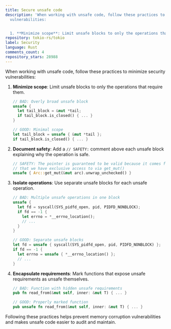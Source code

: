 ```yaml
---
title: Secure unsafe code
description: 'When working with unsafe code, follow these practices to minimize security
  vulnerabilities:


  1. **Minimize scope**: Limit unsafe blocks to only the operations that require them.'
repository: tokio-rs/tokio
label: Security
language: Rust
comments_count: 4
repository_stars: 28988
---
```


When working with unsafe code, follow these practices to minimize security vulnerabilities:

1. **Minimize scope**: Limit unsafe blocks to only the operations that require them.
   ```rust
   // BAD: Overly broad unsafe block
   unsafe {
     let tail_block = &mut *tail;
     if tail_block.is_closed() { ... }
   }
   
   // GOOD: Minimal scope
   let tail_block = unsafe { &mut *tail };
   if tail_block.is_closed() { ... }
   ```

2. **Document safety**: Add a `// SAFETY:` comment above each unsafe block explaining why the operation is safe.
   ```rust
   // SAFETY: The pointer is guaranteed to be valid because it comes from an Arc
   // that we have exclusive access to via get_mut()
   unsafe { Arc::get_mut(&mut arc).unwrap_unchecked() }
   ```

3. **Isolate operations**: Use separate unsafe blocks for each unsafe operation.
   ```rust
   // BAD: Multiple unsafe operations in one block
   unsafe {
     let fd = syscall(SYS_pidfd_open, pid, PIDFD_NONBLOCK);
     if fd == -1 {
       let errno = *__errno_location();
       // ...
     }
   }
   
   // GOOD: Separate unsafe blocks
   let fd = unsafe { syscall(SYS_pidfd_open, pid, PIDFD_NONBLOCK) };
   if fd == -1 {
     let errno = unsafe { *__errno_location() };
     // ...
   }
   ```

4. **Encapsulate requirements**: Mark functions that expose unsafe requirements as unsafe themselves.
   ```rust
   // BAD: Function with hidden unsafe requirements
   pub fn read_from(&mut self, inner: &mut T) { ... }
   
   // GOOD: Properly marked function
   pub unsafe fn read_from(&mut self, inner: &mut T) { ... }
   ```

Following these practices helps prevent memory corruption vulnerabilities and makes unsafe code easier to audit and maintain.